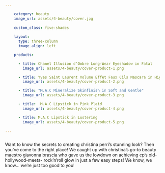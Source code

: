 ```yaml
---

    category: beauty
    image_url: assets/4-beauty/cover.jpg
    
    custom_class: five-shades
    
    layout:
      type: three-column
      image_align: left

    products:

      - title: Chanel Illusion d’Ombre Long-Wear Eyeshadow in Fatal
        image_url: assets/4-beauty/cover-product-1.png

      - title: Yves Saint Laurent Volume Effet Faux Cils Mascara in High Density Black
        image_url: assets/4-beauty/cover-product-2.png

      - title: "M.A.C Mineralize Skinfinish in Soft and Gentle"
        image_url: assets/4-beauty/cover-product-3.png

      - title:  M.A.C Lipstick in Pink Plaid
        image_url: assets/4-beauty/cover-product-4.png

      - title: M.A.C Lipstick in Lustering
        image_url: assets/4-beauty/cover-product-5.png

---
```


<style>
  /*  Replace page heading with outline heading (change background url or height if needed) */
  article.page[data-page="4-beauty"] #uncovered {
    position: absolute;
    top: 0;
    right: 0;
    width: 120px;
  }

  article.page[data-page="4-beauty"] .product-set {
    margin-top: -15%;
    
    background-image: url('assets/4-beauty/product-bg.png');
    background-position: center;
    background-size: 110%;
  }

  article.page[data-page="4-beauty"].has-product .product-set li {
    height: auto;
  }

  article.page[data-page="4-beauty"].has-product .product-set li img {
    visibility: hidden;
  }

  article.page[data-page="4-beauty"].has-product .product-set .hotspot {
    display: block;
  }
  
  article.page[data-page="4-beauty"].has-product .product-set li:nth-child(1) .hotspot {
    margin-top: 75px;
  }

  article.page[data-page="4-beauty"].has-product .product-set li:nth-child(2) .hotspot {
    margin-top: -80px;
  }

  article.page[data-page="4-beauty"].has-product .product-set li:nth-child(3) .hotspot {
    margin-top: 0;
  }

  article.page[data-page="4-beauty"].has-product .product-set li:nth-child(4) .hotspot {
    margin-top: -130px;
  }

  article.page[data-page="4-beauty"].has-product .product-set li:nth-child(5) {
    margin-left: 148px;
  }

  article.page[data-page="4-beauty"].has-product .product-set li:nth-child(5) .hotspot {
    margin-top: -80px;
  }

  @media only screen and (min-width: 768px) {
    article.page[data-page="4-beauty"] #uncovered {
      position: absolute;
      right: initial;
      left: 0;
      width: 230px;
    }
  }

  @media only screen and (min-width: 768px) and (orientation: landscape) {
    article.page[data-page="4-beauty"].has-product .product-set li:nth-child(5) {
      margin-left: 142px;
    }
    
  }

  @media only screen and (min-width: 768px) and (orientation: portrait) {
    article.page[data-page="4-beauty"].has-product.cover-left .content {
      height: auto;
    }
    
    article.page[data-page="4-beauty"] .content {
      width: 100%;
    }
    
    article.page[data-page="4-beauty"] .cover-area {
      height: 50%;
      width: 100%;
    }
    
    article.page[data-page="4-beauty"] .product-set {
      margin-top: -10%;
      width: 40%;
      float: left;
    }
    
    article.page[data-page="4-beauty"] .body {
      margin-left: 10%;
      width: 50%;
      float: left;
    }

    /*    article.page[data-page="4-beauty"] #uncovered-description {
          position: absolute;
          bottom: 30px;
          left: 15%;
          margin-bottom: 20px;
          padding: 20px;
          width: 60%;
        }*/
    article.page[data-page="4-beauty"].has-product .product-set li:nth-child(5) {
      margin-left: 96px;
    }

    article.page[data-page="4-beauty"].has-product .product-set li:nth-child(5) .hotspot {
      margin-top: -34px;
    }
  }
</style>

<img id="uncovered" src="assets/4-beauty/uncovered.png" alt="">

<p id="uncovered-description">
  Want to know the secrets to
  creating christina perri’s
  stunning look? Then you’ve come
  to the right place! We caught
  up with christina’s go-to beauty
  maestro giavonna brascia who
  gave us the lowdown on achieving
  cp’s  old-hollywood-meets-
  rock’n’roll glow in just a few
  easy steps! We know, we know...
  we’re just too good to you!
</p>
